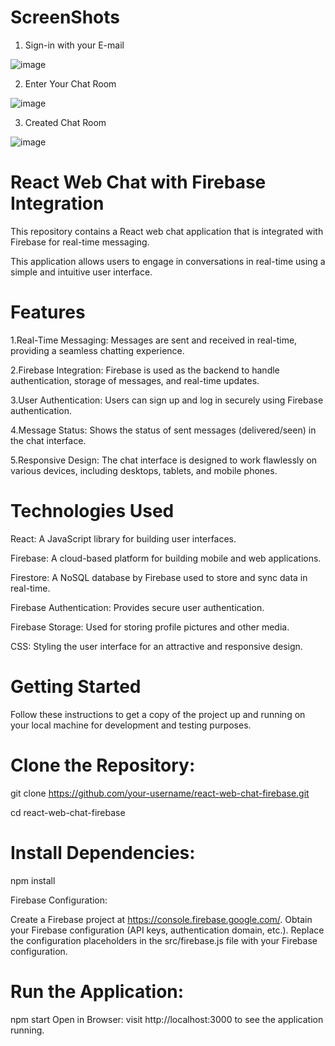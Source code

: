 # ScreenShots
1. Sign-in with your E-mail

  ![image](https://github.com/Divesh1207/Web-ChatApp/assets/88198940/5ea97f49-8175-4c31-b6a6-740290a408c0)

2. Enter Your Chat Room

![image](https://github.com/Divesh1207/Web-ChatApp/assets/88198940/392a6d23-20a4-430f-be27-e41ada083bcc)

3. Created Chat Room

![image](https://github.com/Divesh1207/Web-ChatApp/assets/88198940/bcee5d9c-e116-414f-9586-32829689f2c9)
 




# React Web Chat with Firebase Integration

This repository contains a React web chat application that is integrated with Firebase for real-time messaging.

This application allows users to engage in conversations in real-time using a simple and intuitive user interface.


# Features

1.Real-Time Messaging: Messages are sent and received in real-time, providing a seamless chatting experience.

2.Firebase Integration: Firebase is used as the backend to handle authentication, storage of messages, and real-time updates.

3.User Authentication: Users can sign up and log in securely using Firebase authentication.

4.Message Status: Shows the status of sent messages (delivered/seen) in the chat interface.

5.Responsive Design: The chat interface is designed to work flawlessly on various devices, including desktops, tablets, and mobile phones.


# Technologies Used

React: A JavaScript library for building user interfaces.

Firebase: A cloud-based platform for building mobile and web applications.

Firestore: A NoSQL database by Firebase used to store and sync data in real-time.

Firebase Authentication: Provides secure user authentication.

Firebase Storage: Used for storing profile pictures and other media.

CSS: Styling the user interface for an attractive and responsive design.


# Getting Started 

Follow these instructions to get a copy of the project up and running on your local machine for development and testing purposes.

# Clone the Repository:

git clone https://github.com/your-username/react-web-chat-firebase.git

cd react-web-chat-firebase

# Install Dependencies:

npm install

Firebase Configuration:

Create a Firebase project at https://console.firebase.google.com/.
Obtain your Firebase configuration (API keys, authentication domain, etc.).
Replace the configuration placeholders in the src/firebase.js file with your Firebase configuration.

# Run the Application:

npm start
Open in Browser:
visit http://localhost:3000 to see the application running.
